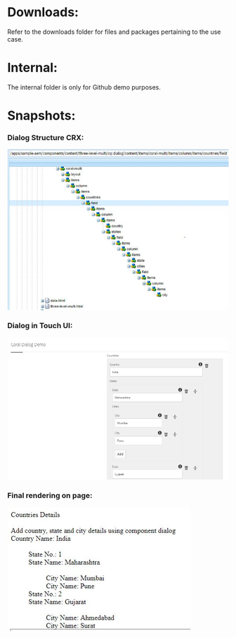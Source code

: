 # Downloads:

Refer to the downloads folder for files and packages pertaining to the use case.

# Internal:

The internal folder is only for Github demo purposes.

# Snapshots:

### Dialog Structure CRX:

![dialog-structure-crx](https://github.com/Rampai94/AEM-demos/blob/master/use-case-specific/n-level-multifield/internal/dialog-crx.JPG)

### Dialog in Touch UI:

![dialog-touch-ui](https://github.com/Rampai94/AEM-demos/blob/master/use-case-specific/n-level-multifield/internal/dialog-touch-ui.JPG)

### Final rendering on page:

![component-output-on-page](https://github.com/Rampai94/AEM-demos/blob/master/use-case-specific/n-level-multifield/internal/final-output.JPG)
